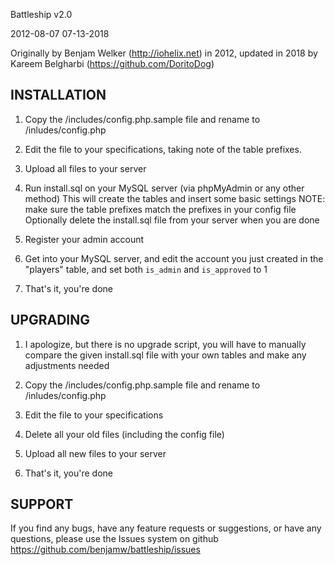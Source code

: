 Battleship v2.0

2012-08-07
07-13-2018

Originally by Benjam Welker (http://iohelix.net) in 2012,
updated in 2018 by Kareem Belgharbi (https://github.com/DoritoDog)

INSTALLATION
----------------------------------
1. Copy the /includes/config.php.sample file and rename to /inludes/config.php

2. Edit the file to your specifications, taking note of the table prefixes.

3. Upload all files to your server

4. Run install.sql on your MySQL server (via phpMyAdmin or any other method)
This will create the tables and insert some basic settings
NOTE: make sure the table prefixes match the prefixes in your config file
Optionally delete the install.sql file from your server when you are done

5. Register your admin account

6. Get into your MySQL server, and edit the account you just created in the
"players" table, and set both `is_admin` and `is_approved` to 1

7. That's it, you're done


UPGRADING
----------------------------------
1. I apologize, but there is no upgrade script, you will have to manually compare
the given install.sql file with your own tables and make any adjustments needed

2. Copy the /includes/config.php.sample file and rename to /inludes/config.php

3. Edit the file to your specifications

4. Delete all your old files (including the config file)

5. Upload all new files to your server

6. That's it, you're done


SUPPORT
----------------------------------
If you find any bugs, have any feature requests or suggestions, or have
any questions, please use the Issues system on github
https://github.com/benjamw/battleship/issues


